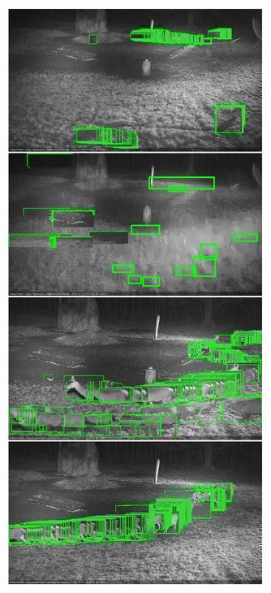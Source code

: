 ![20201117-174556-175559](in2/20201117/20201117-174556-175559_0_.jpg)
![20201117-175605-180611](in2/20201117/20201117-175605-180611_0_.jpg)
![20201117-182637-183641](in2/20201117/20201117-182637-183641_0_.jpg)
![20201117-183647-184651](in2/20201117/20201117-183647-184651_0_.jpg)
